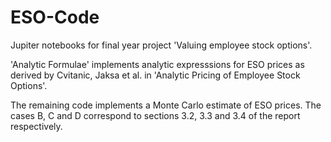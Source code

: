 # ESO-Code
Jupiter notebooks for final year project 'Valuing employee stock options'.

'Analytic Formulae' implements analytic expresssions for ESO prices as derived by Cvitanic, Jaksa et al. in 'Analytic Pricing of Employee Stock Options'.

The remaining code implements a Monte Carlo estimate of ESO prices. The cases B, C and D correspond to sections 3.2, 3.3 and 3.4 of the report respectively.

